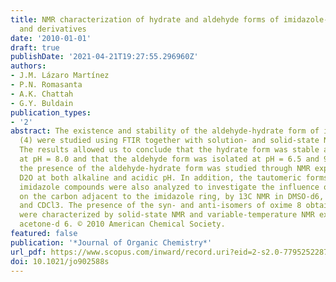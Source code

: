 ```yaml
---
title: NMR characterization of hydrate and aldehyde forms of imidazole-2- carboxaldehyde
  and derivatives
date: '2010-01-01'
draft: true
publishDate: '2021-04-21T19:27:55.296960Z'
authors:
- J.M. Lázaro Martínez
- P.N. Romasanta
- A.K. Chattah
- G.Y. Buldain
publication_types:
- '2'
abstract: The existence and stability of the aldehyde-hydrate form of imidazole-2-carboxaldehyde
  (4) were studied using FTIR together with solution- and solid-state NMR experiments.
  The results allowed us to conclude that the hydrate form was stable and precipitated
  at pH = 8.0 and that the aldehyde form was isolated at pH = 6.5 and 9.5. Moreover,
  the presence of the aldehyde-hydrate form was studied through NMR experiments in
  D2O at both alkaline and acidic pH. In addition, the tautomeric forms of the 2-substituted
  imidazole compounds were also analyzed to investigate the influence of the hybridization
  on the carbon adjacent to the imidazole ring, by 13C NMR in DMSO-d6, acetone-d6,
  and CDCl3. The presence of the syn- and anti-isomers of oxime 8 obtained from 4
  were characterized by solid-state NMR and variable-temperature NMR experiments in
  acetone-d 6. © 2010 American Chemical Society.
featured: false
publication: '*Journal of Organic Chemistry*'
url_pdf: https://www.scopus.com/inward/record.uri?eid=2-s2.0-77952522875&doi=10.1021%2fjo902588s&partnerID=40&md5=34b6a6780e27a0457f68b708075ecca7
doi: 10.1021/jo902588s
---
```


